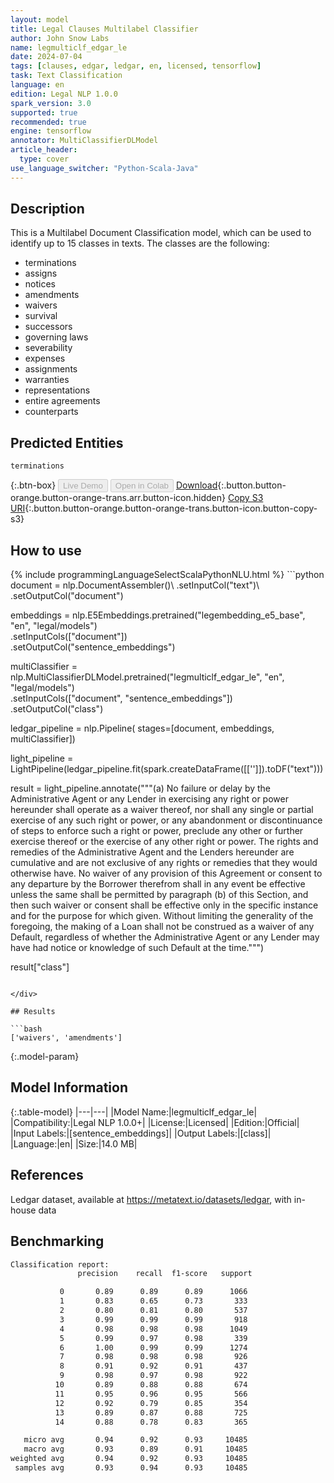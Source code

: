 ```yaml
---
layout: model
title: Legal Clauses Multilabel Classifier
author: John Snow Labs
name: legmulticlf_edgar_le
date: 2024-07-04
tags: [clauses, edgar, ledgar, en, licensed, tensorflow]
task: Text Classification
language: en
edition: Legal NLP 1.0.0
spark_version: 3.0
supported: true
recommended: true
engine: tensorflow
annotator: MultiClassifierDLModel
article_header:
  type: cover
use_language_switcher: "Python-Scala-Java"
---
```


## Description

This is a Multilabel Document Classification model, which can be used to identify up to 15 classes in texts. The classes are the following:

- terminations
- assigns
- notices
- amendments
- waivers
- survival
- successors
- governing laws
- severability
- expenses
- assignments
- warranties
- representations
- entire agreements
- counterparts

## Predicted Entities

`terminations`

{:.btn-box}
<button class="button button-orange" disabled>Live Demo</button>
<button class="button button-orange" disabled>Open in Colab</button>
[Download](https://s3.amazonaws.com/auxdata.johnsnowlabs.com/legal/models/legmulticlf_edgar_le_en_1.0.0_3.0_1720072778562.zip){:.button.button-orange.button-orange-trans.arr.button-icon.hidden}
[Copy S3 URI](s3://auxdata.johnsnowlabs.com/legal/models/legmulticlf_edgar_le_en_1.0.0_3.0_1720072778562.zip){:.button.button-orange.button-orange-trans.button-icon.button-copy-s3}

## How to use



<div class="tabs-box" markdown="1">
{% include programmingLanguageSelectScalaPythonNLU.html %}
```python
document = nlp.DocumentAssembler()\
  .setInputCol("text")\
  .setOutputCol("document")

embeddings = nlp.E5Embeddings.pretrained("legembedding_e5_base", "en", "legal/models")\
  .setInputCols(["document"])\
  .setOutputCol("sentence_embeddings")


multiClassifier = nlp.MultiClassifierDLModel.pretrained("legmulticlf_edgar_le", "en", "legal/models") \
  .setInputCols(["document", "sentence_embeddings"]) \
  .setOutputCol("class")

ledgar_pipeline = nlp.Pipeline(
    stages=[document, 
            embeddings,
            multiClassifier])


light_pipeline = LightPipeline(ledgar_pipeline.fit(spark.createDataFrame([['']]).toDF("text")))

result = light_pipeline.annotate("""(a) No failure or delay by the Administrative Agent or any Lender in exercising any right or power hereunder shall operate as a waiver thereof, nor shall any single or partial exercise of any such right or power, or any abandonment or discontinuance of steps to enforce such a right or power, preclude any other or further exercise thereof or the exercise of any other right or power. The rights and remedies of the Administrative Agent and the Lenders hereunder are cumulative and are not exclusive of any rights or remedies that they would otherwise have. No waiver of any provision of this Agreement or consent to any departure by the Borrower therefrom shall in any event be effective unless the same shall be permitted by paragraph (b) of this Section, and then such waiver or consent shall be effective only in the specific instance and for the purpose for which given. Without limiting the generality of the foregoing, the making of a Loan shall not be construed as a waiver of any Default, regardless of whether the Administrative Agent or any Lender may have had notice or knowledge of such Default at the time.""")

result["class"]
```

</div>

## Results

```bash
['waivers', 'amendments']
```

{:.model-param}
## Model Information

{:.table-model}
|---|---|
|Model Name:|legmulticlf_edgar_le|
|Compatibility:|Legal NLP 1.0.0+|
|License:|Licensed|
|Edition:|Official|
|Input Labels:|[sentence_embeddings]|
|Output Labels:|[class]|
|Language:|en|
|Size:|14.0 MB|

## References

Ledgar dataset, available at https://metatext.io/datasets/ledgar, with in-house data

## Benchmarking

```bash
Classification report: 
               precision    recall  f1-score   support

           0       0.89      0.89      0.89      1066
           1       0.83      0.65      0.73       333
           2       0.80      0.81      0.80       537
           3       0.99      0.99      0.99       918
           4       0.98      0.98      0.98      1049
           5       0.99      0.97      0.98       339
           6       1.00      0.99      0.99      1274
           7       0.98      0.98      0.98       926
           8       0.91      0.92      0.91       437
           9       0.98      0.97      0.98       922
          10       0.89      0.88      0.88       674
          11       0.95      0.96      0.95       566
          12       0.92      0.79      0.85       354
          13       0.89      0.87      0.88       725
          14       0.88      0.78      0.83       365

   micro avg       0.94      0.92      0.93     10485
   macro avg       0.93      0.89      0.91     10485
weighted avg       0.94      0.92      0.93     10485
 samples avg       0.93      0.94      0.93     10485
```